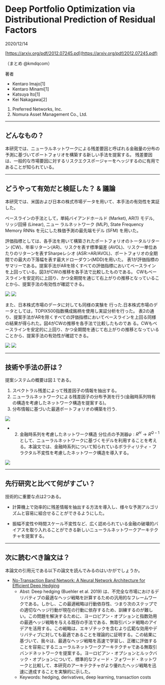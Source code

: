 Deep Portfolio Optimization via Distributional Prediction of Residual Factors
===

2020/12/14

[https://arxiv.org/pdf/2012.07245.pd](https://arxiv.org/pdf/2012.07245.pdf)

（まとめ @kmdqcom）

著者
- Kentaro Imajo[1]
- Kentaro Minami[1]
- Katsuya Ito[1]
- Kei Nakagawa[2]

1. Preferred Networks, Inc.
2. Nomura Asset Management Co., Ltd.

---

## どんなもの？

本研究では、ニューラルネットワークによる残差要因と呼ばれる金融量の分布の予測に基づいてポートフォリオを構築する新しい手法を提案する。
残差要因は、一般的な市場要因に対するリスクエクスポージャーをヘッジするのに有用であることが知られている。

---

## どうやって有効だと検証した？ & 議論

本研究では、米国および日本の株式市場データを用いて、本手法の有効性を実証した。

ベースラインの手法として，単純バイアンドホールド (Market), AR(1) モデル, リッジ回帰 (Linear), ニュー ラルネットワーク (MLP), State Frequency Memory RNNs を元にした株価予測の最先端モデル (SFM) を用いた。

評価指標としては、各手法を用いて構築されたポートフォリオのトータルリターン (CW)、年率リターン(AR)、リスクを表す標準偏差 (AVOL)、リスク一単位あたりのリターンを表すSharpeレシオ (ASR:=AR/AVOL)、ポートフォリオの全期間での最大の下落幅を表す最大ドローダウン(MDD)を用いた。
表1が評価指標のサマリーである。提案手法がARを除くすべての評価指標においてベースラインを上回っている。図3がCWの推移を各手法で比較したものである。 CWもベースラインを安定的に上回り、かつ全期間を通じて右上がりの推移となっていることから、提案手法の有効性が確認できる。

![](./kmd/table1.png)
![](./kmd/figure3.png)

また、日本株式市場のデータに対しても同様の実験を 行った.日本株式市場のデータとしては，TOPIX500指数構成銘柄を使用し実証分析を行った。
表2の通り、提案手法がARを除くすべての評価指標においてベースラインを上回る同様の結果が得られた。図4がCWの推移を各手法で比較したものであ る。CWもベースラインを安定的に上回り、かつ全期間を通じて右上がりの推移となっていることから、提案手法の有効性が確認できる。

![](./kmd/table2.png)
![](./kmd/figure4.png)


---

## 技術や手法の肝は？

提案システムの概要は図１である。
1. スペクトラル残差によって残差因子の情報を抽出する。
2. ニューラルネットワークによる残差因子の分布予測を行う(金融時系列特有の構造を考慮したネットワーク構造を提案する)。
3. 分布情報に基づいた最適ポートフォリオの構築を行う.


![](./kmd/figure1.png)


- 2. 金融時系列を考慮したネットワーク構造
分位点の予測器$\psi: R^{H}→R^{Q−1}$として、ニューラルネットワークに基づくモデルを利用することを考える。本論文では、金融時系列について知られているボラティリティ・フラクタル不変性を考慮したネットワーク構造を導入する。

![](./kmd/figure2.png)

---

## 先行研究と比べて何がすごい？

技術的に重要な点は2つある。

- 計算機上で効率的に残差情報を抽出する方法を導入し、様々な予測アルゴリズムと容易に組合せることができるようにした。

- 振幅不変性や時間スケール不変性など、広く認められている金融の破壊的バイアスを取り入れることができる新しいニューラルネットワークアーキテクチャを提案する。

---

## 次に読むべき論文は？

本論文の引用元である以下の論文を読んでみるのはいかがでしょうか。

- [No-Transaction Band Network: A Neural Network Architecture for Efficient Deep Hedging](https://papers.ssrn.com/sol3/papers.cfm?abstract_id=3797564)
    - Abst: Deep hedging (Buehler et al. 2019) は、不完全な市場におけるデリバティブの最適なヘッジ戦略を計算するための汎用的なフレームワークである。しかし、この最適戦略は行動依存性、つまり次のステップでの適切なヘッジ行動が現在の行動に依存するため、訓練するのが難しい。この問題を解決するために、ヨーロピアン・オプションと指数効用の最適ヘッジ戦略を与える既存の手法である、無取引バンド戦略のアイデアを活用する。この戦略は、エキゾチックを含むより広範な効用やデリバティブに対しても最適であることを理論的に証明する。この結果に基づいて、我々は、最適なヘッジ戦略を高速で学習し、正確に評価することを容易にするニューラルネットワークアーキテクチャである無取引バンドネットワークを提案する。ヨーロピアン・オプションとルックバック・オプションについて、標準的なフィード・フォワード・ネットワークと比較して、本研究のアーキテクチャがより優れたヘッジ戦略を迅速に達成することを実験的に示した。
    - Keywords: hedging, derivatives, deep learning, transaction costs   
